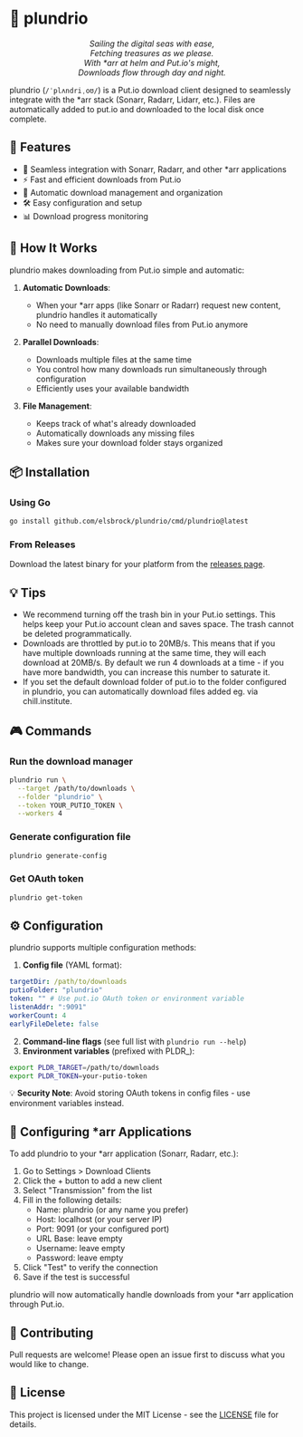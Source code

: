 # 🌊 plundrio

<p align="center">
<i>
Sailing the digital seas with ease,<br/>
Fetching treasures as we please.<br/>
With *arr at helm and Put.io's might,<br/>
Downloads flow through day and night.
</i>
</p>

plundrio (`/ˈplʌndriˌoʊ/`) is a Put.io download client designed to seamlessly
integrate with the *arr stack (Sonarr, Radarr, Lidarr, etc.). Files are
automatically added to put.io and downloaded to the local disk once complete.

## 🚀 Features

- 🔄 Seamless integration with Sonarr, Radarr, and other *arr applications
- ⚡ Fast and efficient downloads from Put.io
- 🎯 Automatic download management and organization
- 🛠️ Easy configuration and setup
- 📊 Download progress monitoring

## 🔧 How It Works

plundrio makes downloading from Put.io simple and automatic:

1. **Automatic Downloads**:
   - When your *arr apps (like Sonarr or Radarr) request new content, plundrio handles it automatically
   - No need to manually download files from Put.io anymore

2. **Parallel Downloads**:
   - Downloads multiple files at the same time
   - You control how many downloads run simultaneously through configuration
   - Efficiently uses your available bandwidth

3. **File Management**:
   - Keeps track of what's already downloaded
   - Automatically downloads any missing files
   - Makes sure your download folder stays organized

## 📦 Installation

### Using Go

```bash
go install github.com/elsbrock/plundrio/cmd/plundrio@latest
```

### From Releases

Download the latest binary for your platform from the [releases page](https://github.com/elsbrock/plundrio/releases).

## 💡 Tips

- We recommend turning off the trash bin in your Put.io settings. This helps keep your Put.io account clean and saves space. The trash cannot be deleted programmatically.
- Downloads are throttled by put.io to 20MB/s. This means that if you have multiple downloads running at the same time, they will each download at 20MB/s. By default we run 4 downloads at a time - if you have more bandwidth, you can increase this number to saturate it.
- If you set the default download folder of put.io to the folder configured in plundrio, you can automatically download files added eg. via chill.institute.

## 🎮 Commands

### Run the download manager
```bash
plundrio run \
  --target /path/to/downloads \
  --folder "plundrio" \
  --token YOUR_PUTIO_TOKEN \
  --workers 4
```

### Generate configuration file
```bash
plundrio generate-config
```

### Get OAuth token
```bash
plundrio get-token
```

## ⚙️ Configuration

plundrio supports multiple configuration methods:

1. **Config file** (YAML format):
```yaml
targetDir: /path/to/downloads
putioFolder: "plundrio"
token: "" # Use put.io OAuth token or environment variable
listenAddr: ":9091"
workerCount: 4
earlyFileDelete: false
```

2. **Command-line flags** (see full list with `plundrio run --help`)
3. **Environment variables** (prefixed with PLDR_):
```bash
export PLDR_TARGET=/path/to/downloads
export PLDR_TOKEN=your-putio-token
```

💡 **Security Note**: Avoid storing OAuth tokens in config files - use environment variables instead.

## 🔌 Configuring *arr Applications

To add plundrio to your *arr application (Sonarr, Radarr, etc.):

1. Go to Settings > Download Clients
2. Click the + button to add a new client
3. Select "Transmission" from the list
4. Fill in the following details:
   - Name: plundrio (or any name you prefer)
   - Host: localhost (or your server IP)
   - Port: 9091 (or your configured port)
   - URL Base: leave empty
   - Username: leave empty
   - Password: leave empty
5. Click "Test" to verify the connection
6. Save if the test is successful

plundrio will now automatically handle downloads from your *arr application through Put.io.

## 🤝 Contributing

Pull requests are welcome! Please open an issue first to discuss what you would like to change.

## 📜 License

This project is licensed under the MIT License - see the [LICENSE](LICENSE) file for details.
